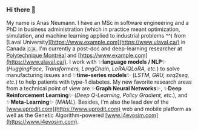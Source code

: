 ### Hi there 👋

My name is Anas Neumann. I have an MSc in software engineering and a PhD in business administration (which in practice meant optimization, simulation, and machine learning applied to industrial problems ^^) from [Laval University][https://www.example.com](https://www.ulaval.ca/) in Canada 🇨🇦. I'm currently a post-doc and deep-learning researcher at [Polytechnique Montréal](https://www.polymtl.ca/) and [https://www.example.com](https://www.ulaval.ca/). I work with ✨**language models / NLP**✨ (_HuggingFace, Transformers, LangChain, LoRA/QLoRA, etc._) to solve manufacturing issues and ✨**time-series models**✨ (_LSTM, GRU, seq2seq, etc._) to help patients with type-1 diabetes. My new favorite research areas from a technical point of view are ✨**Graph Neural Networks**✨, ✨**Deep Reinforcement Learning**✨ (_Deep Q-Learning, Policy Gradient, etc._), and ✨**Meta-Learning**✨ (_MAML_). Besides, I'm also the lead dev of the [www.uprodit.com](https://www.uprodit.com)  web and mobile platform as well as the Genetic Algorithm-powered [www.i4evosim.com](https://www.i4evosim.com).

